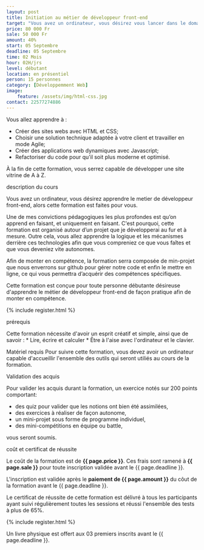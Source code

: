 ```yaml
---
layout: post
title: Initiation au métier de développeur front-end
target: "Vous avez un ordinateur, vous désirez vous lancer dans le domaine développeur front-end en étant totalement débutant, alors cette formation est faites pour vous."
price: 80 000 Fr
sale: 50 000 Fr
amount: 40%
start: 05 Septembre
deadline: 05 Septembre
time: 02 Mois
hour: 02H/jrs
level: débutant
location: en présentiel
person: 15 personnes 
category: [Développemment Web]
image:
    feature: /assets/img/html-css.jpg
contact: 22577274886
---
```



<p class="text-muted text-uppercase h4 border-bottom py-3">Vous allez apprendre à : </p>

* Créer des sites webs avec HTML et CSS;
* Choisir une solution technique adaptée à votre client et travailler en mode Agile;
* Créer des applications web dynamiques avec Javascript;
* Refactoriser du code pour qu’il soit plus moderne et optimisé.

À la fin de cette formation, vous serrez capable de développer une site vitrine de A à Z.

<p id="about-course" class="text-muted text-uppercase h4 border-bottom py-3">description du cours</p>

Vous avez un ordinateur, vous désirez apprendre le metier de développeur front-end, alors cette formation est faites pour vous.

Une de mes convictions pédagogiques les plus profondes est qu’on apprend en faisant, et uniquement en faisant. C'est pourquoi, cette formation est organisé autour d’un projet que je développerai au fur et à mesure. Outre cela, vous allez apprendre la logique et les mécanismes derrière ces technologies afin que vous compreniez ce que vous faîtes et que vous deveniez vite autonomes.

Afin de monter en compétence, la formation serra composée de min-projet que nous enverrons sur github pour gérer notre code et enfin le mettre en ligne, ce qui vous permettra d’acquérir des compétences spécifiques.

Cette formation est conçue pour toute personne débutante désireuse d'apprendre le métier de développeur front-end de façon pratique afin de monter en compétence.

<!-- inscription -->
{% include register.html %}


<p class="text-muted text-uppercase h4 border-bottom py-3">prérequis</p>
Cette formation nécessite d'avoir un esprit créatif et simple, ainsi que de savoir :
* Lire, écrire et calculer
* Être à l'aise avec l'ordinateur et le clavier.

Matériel requis
Pour suivre cette formation, vous devez avoir un ordinateur capable d'accueillir l'ensemble des outils qui seront utiliés au cours de la formation.

<p class="text-muted text-uppercase h4 border-bottom py-3">
Validation des acquis</p>

Pour valider les acquis durant la formation, un exercice notés sur 200 points comportant:

* des quiz pour valider que les notions ont bien été assimilées,
* des exercices à réaliser de façon autonome,
* un mini-projet sous forme de programme individuel,
* des mini-compétitions en équipe ou battle,

vous seront soumis.

<div class="bg-light p-4">
<p class="text-uppercase h4 border-bottom py-3">coût et certificat de réussite</p>

Le coût de la formation est de <strong>{{ page.price }}</strong>. Ces frais sont ramené à <strong>{{ page.sale }}</strong> pour toute inscription validée avant le {{ page.deadline }}.

L'inscription est validée après le <strong>paiement de {{ page.amount }}</strong> du côut de la formation avant le {{ page.deadline }}.

Le certificat de réussite de cette formation est délivré à tous les participants ayant suivi régulièrement toutes les sessions et réussi l'ensemble des tests à plus de 65%.

<!-- inscription -->
{% include register.html %}

<p class="small py-3 font-italic text-left">Un livre physique est offert aux 03 premiers inscrits avant le {{ page.deadline }}.</p>
